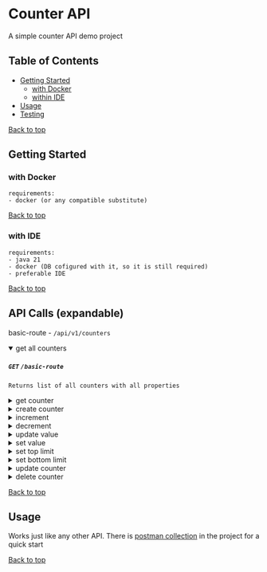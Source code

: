 # Counter API

A simple counter API demo project

## Table of Contents

- [Getting Started](#getting-started)
  - [with Docker](#with-docker)
  - [within IDE](#installation)
- [Usage](#usage)
- [Testing](#testing)

[Back to top](#table-of-contents)

## Getting Started

### with Docker

```text
requirements:
- docker (or any compatible substitute)
```

[Back to top](#table-of-contents)

### with IDE

```text
requirements:
- java 21
- docker (DB cofigured with it, so it is still required)
- preferable IDE
```

[Back to top](#table-of-contents)

## API Calls (expandable)

basic-route - `/api/v1/counters`

<details open>
  <summary>get all counters</summary>
  
   ##### `GET` `/basic-route`
    Returns list of all counters with all properties
  
</details>
<details>
  <summary>get counter</summary>
  
  ##### `GET` `/{id}`
    Returns counter by `id` with all properties
  
</details>
<details>
  <summary>create counter</summary>
  
  ##### `POST` `/new`
    Creates new counter and returns it
  
</details>
<details>
  <summary>increment</summary>
  
  ##### `POST` `/inc/{id}`
    Increments counter by 1 and returns it
  
</details>
<details>
  <summary>decrement</summary>
  
  ##### `POST` `/dec/{id}`
    Decrements counter by 1 and returns it
  
</details>
<details>
  <summary>update value</summary>
  
  ##### `POST` `/update/{id}`
    Adds/subtracts specified amount from counter's value and returns it
  
</details>
<details>
  <summary>set value</summary>
  
  ##### `PATCH` `/set/{id}`
    Sets counter's current value to specified amount and returns it
  
</details>
<details>
  <summary>set top limit</summary>
  
  ##### `PATCH` `/set_top/{id}`
    Sets counter's top limit and returns it
  
</details>
<details>
  <summary>set bottom limit</summary>
  
  ##### `PATCH` `/set_bot/{id}`
    Sets counter's bottom limit and returns it
  
</details>
<details>
  <summary>update counter</summary>
  
  ##### `PUT` `/{id}`
    Allows to update every counter's property and returns it
  
</details>
<details>
  <summary>delete counter</summary>
  
  ##### `DELETE` `/{id}`
    Deletes counter
  
</details>

[Back to top](#table-of-contents)

## Usage

Works just like any other API.
There is [postman collection](https://github.com/Ziryt/Counterapp/blob/main/counters.postman_collection.json) in the project for a quick start


[Back to top](#table-of-contents)
